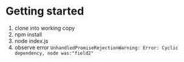 # Getting started
1. clone into working copy
1. npm install
1. node index.js
1. observe error `UnhandledPromiseRejectionWarning: Error: Cyclic dependency, node was:"field2"`
